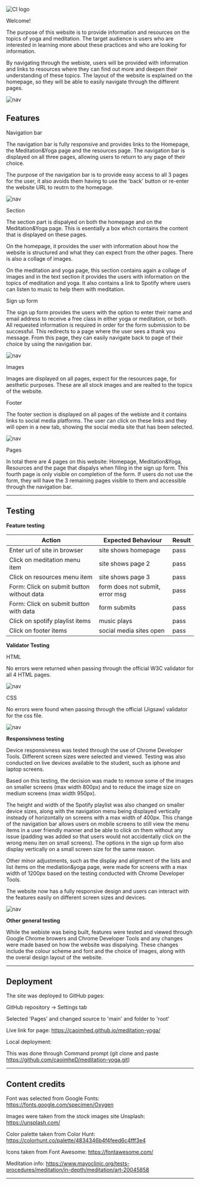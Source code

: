 ![CI logo](https://codeinstitute.s3.amazonaws.com/fullstack/ci_logo_small.png)

Welcome!

The purpose of this website is to provide information and resources on the topics of yoga and meditation. The target audience is users who are interested in learning more about these practices and who are looking for information.

By navigating through the webiste, users will be provided with information and links to resources where they can find out more and deepen their understanding of these topics. The layout of the website is explained on the homepage, so they will be able to easily navigate through the different pages.

![nav](assets/images/responsive2.png)

## Features
Navigation bar

The navigation bar is fully responsive and provides links to the Homepage, the Meditation&Yoga page and the resources page. The navigation bar is displayed on all three pages, allowing users to return to any page of their choice.

The purpose of the navigation bar is to provide easy access to all 3 pages for the user, it also avoids them having to use the 'back' button or re-enter the website URL to reutrn to the homepage.

![nav](assets/images/nav.png)

Section

The section part is dispalyed on both the homepage and on the Meditation&Yoga page. This is esentially a box which contains the content that is displayed on these pages.

On the homepage, it provides the user with information about how the website is structured and what they can expect from the other pages. There is also a collage of images.

On the meditation and yoga page, this section contains again a collage of images and in the text section it provides the users with information on the topics of meditation and yoga. It also contains a link to Spotify where users can listen to music to help them with meditation.

Sign up form

The sign up form provides the users with the option to enter their name and email address to receive a free class in either yoga or meditation, or both. All requested information is required in order for the form submission to be successful. This redirects to a page where the user sees a thank you message. From this page, they can easily navigate back to page of their choice by using the navigation bar.

![nav](assets/images/signupform.png)

Images

Images are displayed on all pages, expect for the resources page, for aesthetic purposes. These are all stock images and are realted to the topics of the website.

Footer

The footer section is displayed on all pages of the webiste and it contains links to social media platforms. The user can click on these links and they will open in a new tab, showing the social media site that has been selected.

![nav](assets/images/footer.png)

Pages

In total there are 4 pages on this website: Homepage, Meditation&Yoga, Resources and the page that dispalys when fillng in the sign up form. This fourth page is only visible on completion of the form. If users do not use the form, they will have the 3 remaining pages visible to them and accessible through the navigation bar.


------

## Testing

**Feature testing**

| Action        | Expected Behaviour  | Result | 
| ------------- | ------------- | ------------- | 
| Enter url of site in browser  | site shows homepage | pass | 
| Click on meditation menu item  | site shows page 2  | pass | 
| Click on resources menu item  | site shows page 3  | pass | 
| Form: Click on submit button without data | form does not submit, error msg  | pass |
| Form: Click on submit button with data  | form submits  | pass |
| Click on spotify playlist items  | music plays  | pass |
| Click on footer items  | social media sites open | pass |


**Validator Testing**

HTML

No errors were returned when passing through the official W3C validator for all 4 HTML pages.

![nav](assets/images/htmlvalidation.png)

CSS

No errors were found when passing through the official (Jigsaw) validator for the css file.

![nav](assets/images/cssvalidation.png)

**Responsivness testing**

Device responsivness was tested through the use of Chrome Developer Tools. Different screen sizes were selected and viewed. Testing was also conducted on live devices available to the student, such as iphone and laptop screens.

Based on this testing, the decision was made to remove some of the images on smaller screens (max width 800px) and to reduce the image size on medium screens (max width 950px).

The height and width of the Spotify playlist was also changed on smaller device sizes, along with the navigation menu being displayed vertically insteady of horizontally on screens with a max width of 400px. This change of the navigation bar allows users on mobile screens to still view the menu items in a user friendly manner and be able to click on them without any issue (padding was added so that users would not accidentally click on the wrong menu iten on small screens). The options in the sign up form also display vertically on a small screen size for the same reason.

Other minor adjustments, such as the display and alignment of the lists and list items on the mediation&yoga page, were made for screens with a max width of 1200px based on the testing conducted with Chrome Developer Tools.

The website now has a fully responsive design and users can interact with the features easily on different screen sizes and devices.

![nav](assets/images/true.png)

**Other general testing**

While the webiste was being built, features were tested and viewed through Google Chrome browers and Chrome Developer Tools and any changes were made based on how the website was dispalying. These changes include the colour scheme and font and the choice of images, along with the overal design layout of the website.

------

## Deployment

The site was deployed to GitHub pages:

GitHub repository -> Settings tab

Selected 'Pages' and changed source to 'main' and folder to 'root'

Live link for page: https://caoimhed.github.io/meditation-yoga/

Local deployment:

This was done through Command prompt (git clone and paste https://github.com/caoimheD/meditation-yoga.git)


---

## Content credits

Font was selected from Google Fonts: https://fonts.google.com/specimen/Oxygen

Images were taken from the stock images site Unsplash: https://unsplash.com/

Color palette taken from Color Hunt: https://colorhunt.co/palette/4834346b4f4feed6c4fff3e4

Icons taken from Font Awesome: https://fontawesome.com/

Meditation info: https://www.mayoclinic.org/tests-procedures/meditation/in-depth/meditation/art-20045858

---
